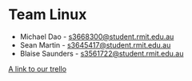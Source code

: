 # Team Linux

* Michael Dao - s3668300@student.rmit.edu.au
* Sean Martin - s3645417@student.rmit.edu.au
* Blaise Saunders - s3561722@student.rmit.edu.au

[A link to our trello](https://trello.com/b/FNYVPMXg/assignment-1)
